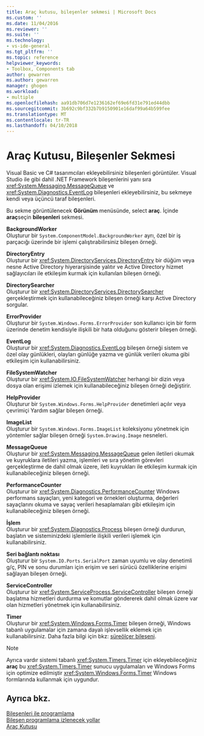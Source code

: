 ```yaml
---
title: Araç kutusu, bileşenler sekmesi | Microsoft Docs
ms.custom: ''
ms.date: 11/04/2016
ms.reviewer: ''
ms.suite: ''
ms.technology:
- vs-ide-general
ms.tgt_pltfrm: ''
ms.topic: reference
helpviewer_keywords:
- Toolbox, Components tab
author: gewarren
ms.author: gewarren
manager: ghogen
ms.workload:
- multiple
ms.openlocfilehash: aa91db706d7e1236162ef69e6fd31e791ed44dbb
ms.sourcegitcommit: 3b692c9bf332b7b9150901e16daf99a64b599fee
ms.translationtype: MT
ms.contentlocale: tr-TR
ms.lasthandoff: 04/10/2018
---
```

# <a name="toolbox-components-tab"></a>Araç Kutusu, Bileşenler Sekmesi

Visual Basic ve C# tasarımcıları ekleyebilirsiniz bileşenleri görüntüler. Visual Studio ile gibi dahil .NET Framework bileşenlerini yanı sıra <xref:System.Messaging.MessageQueue> ve <xref:System.Diagnostics.EventLog> bileşenleri ekleyebilirsiniz, bu sekmeye kendi veya üçüncü taraf bileşenleri.
  
 Bu sekme görüntülenecek **Görünüm** menüsünde, select **araç**. İçinde **araç**seçin **bileşenleri** sekmesi.  
  
 **BackgroundWorker**  
 Oluşturur bir `System.ComponentModel.BackgroundWorker` ayrı, özel bir iş parçacığı üzerinde bir işlemi çalıştırabilirsiniz bileşen örneği.  
  
 **DirectoryEntry**  
 Oluşturur bir <xref:System.DirectoryServices.DirectoryEntry> bir düğüm veya nesne Active Directory hiyerarşisinde yalıtır ve Active Directory hizmet sağlayıcıları ile etkileşim kurmak için kullanılan bileşen örneği.  
  
 **DirectorySearcher**  
 Oluşturur bir <xref:System.DirectoryServices.DirectorySearcher> gerçekleştirmek için kullanabileceğiniz bileşen örneği karşı Active Directory sorgular.  
  
 **ErrorProvider**  
 Oluşturur bir `System.Windows.Forms.ErrorProvider` son kullanıcı için bir form üzerinde denetim kendisiyle ilişkili bir hata olduğunu gösterir bileşen örneği.  
  
 **EventLog**  
 Oluşturur bir <xref:System.Diagnostics.EventLog> bileşen örneği sistem ve özel olay günlükleri, olayları günlüğe yazma ve günlük verileri okuma gibi etkileşim için kullanabilirsiniz.
  
 **FileSystemWatcher**  
 Oluşturur bir <xref:System.IO.FileSystemWatcher> herhangi bir dizin veya dosya olan erişimi izlemek için kullanabileceğiniz bileşen örneği değiştirir.
  
 **HelpProvider**  
 Oluşturur bir `System.Windows.Forms.HelpProvider` denetimleri açılır veya çevrimiçi Yardım sağlar bileşen örneği.  
  
 **ImageList**  
 Oluşturur bir `System.Windows.Forms.ImageList` koleksiyonu yönetmek için yöntemler sağlar bileşen örneği `System.Drawing.Image` nesneleri.  
  
 **MessageQueue**  
 Oluşturur bir <xref:System.Messaging.MessageQueue> gelen iletileri okumak ve kuyruklara iletileri yazma, işlemleri ve sıra yönetim görevleri gerçekleştirme de dahil olmak üzere, ileti kuyrukları ile etkileşim kurmak için kullanabileceğiniz bileşen örneği.

 **PerformanceCounter**  
 Oluşturur bir <xref:System.Diagnostics.PerformanceCounter> Windows performans sayaçları, yeni kategori ve örnekleri oluşturma, değerleri sayaçlarını okuma ve sayaç verileri hesaplamaları gibi etkileşim için kullanabileceğiniz bileşen örneği.
  
 **İşlem**  
 Oluşturur bir <xref:System.Diagnostics.Process> bileşen örneği durdurun, başlatın ve sisteminizdeki işlemlerle ilişkili verileri işlemek için kullanabilirsiniz.
  
 **Seri bağlantı noktası**  
 Oluşturur bir `System.IO.Ports.SerialPort` zaman uyumlu ve olay denetimli g/ç, PIN ve sonu durumları için erişim ve seri sürücü özelliklerine erişimi sağlayan bileşen örneği.  
  
 **ServiceController**  
 Oluşturur bir <xref:System.ServiceProcess.ServiceController> bileşen örneği başlatma hizmetleri durdurma ve komutlar göndererek dahil olmak üzere var olan hizmetleri yönetmek için kullanabilirsiniz.
  
 **Timer**  
 Oluşturur bir <xref:System.Windows.Forms.Timer> bileşen örneği, Windows tabanlı uygulamalar için zamana dayalı işlevsellik eklemek için kullanabilirsiniz. Daha fazla bilgi için bkz: [süreölçer bileşeni](/dotnet/framework/winforms/controls/timer-component-windows-forms).  
  
> [!NOTE]
>  Ayrıca vardır sistemi tabanlı <xref:System.Timers.Timer> için ekleyebileceğiniz **araç** bu <xref:System.Timers.Timer> sunucu uygulamaları ve Windows Forms için optimize edilmiştir <xref:System.Windows.Forms.Timer> Windows formlarında kullanmak için uygundur.  
  
## <a name="see-also"></a>Ayrıca bkz.

[Bileşenleri ile programlama](http://msdn.microsoft.com/Library/d4d4fcb4-e0b8-46b3-b679-7ee0026eb9e3)  
[Bileşen programlama izlenecek yollar](http://msdn.microsoft.com/Library/373cacf7-479e-4b05-991c-5cb18824e913)  
[Araç Kutusu](../../ide/reference/toolbox.md)
